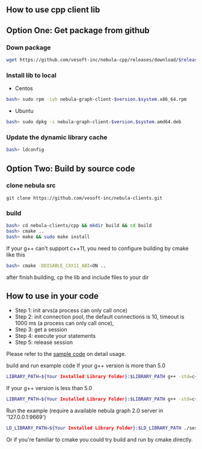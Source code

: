 How to use cpp client lib
--------------------------------------------

## Option One: Get package from github

### Down package

```bash
wget https://github.com/vesoft-inc/nebula-cpp/releases/download/$release-version/nebula-graph-client-$version.$system.x86_64.rpm
```

### Install lib to local

- Centos

```bash
bash> sudo rpm -ivh nebula-graph-client-$version.$system.x86_64.rpm
```

- Ubuntu

```bash
bash> sudo dpkg -i nebula-graph-client-$version.$system.amd64.deb
```

### Update the dynamic library cache

```bash
bash> ldconfig
```

## Option Two: Build by source code

### clone nebula src

```
git clone https://github.com/vesoft-inc/nebula-clients.git
```

### build

```bash
bash> cd nebula-clients/cpp && mkdir build && cd build
bash> cmake ..
bash> make && sudo make install
```

If your g++ can't support c++11, you need to configure building by cmake like this

```bash
bash> cmake -DDISABLE_CXX11_ABI=ON ..
```


after finish building, cp the lib and include files to your dir

## How to use in your code

- Step 1: init arvs(a process can only call once)
- Step 2: init connection pool, the default connections is 10, timeout is 1000 ms (a process can only call once),
- Step 3: get a session
- Step 4: execute your statements
- Step 5: release session

Please refer to the [sample code](examples/SessionExample.cpp) on detail usage.

build and run example code
If your g++ version is more than 5.0

```bash
LIBRARY_PATH=${Your Installed Library Folder}:$LIBRARY_PATH g++ -std=c++11 SessionExample.cpp -I${Your Installed Include folder} -lnebula_graph_client -o session_example
```

If your g++ version is less than 5.0

```bash
LIBRARY_PATH=${Your Installed Library Folder}:$LIBRARY_PATH g++ -std=c++11 SessionExample.cpp -I${Your Installed Include folder} -lnebula_graph_client -o session_example -D _GLIBCXX_USE_CXX11_ABI=0
```

Run the example (require a available nebula graph 2.0 server in '127.0.0.1:9669')

```bash
LD_LIBRARY_PATH=${Your Installed Library Folder}:$LD_LIBRARY_PATH ./session_example
```

Or if you're familiar to cmake you could try build and run by cmake directly.
